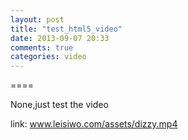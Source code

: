 ```yaml
---
layout: post
title: "test_html5_video"
date: 2013-09-07 20:33
comments: true
categories: video
---
```


====

None,just test the video

link: www.leisiwo.com/assets/dizzy.mp4